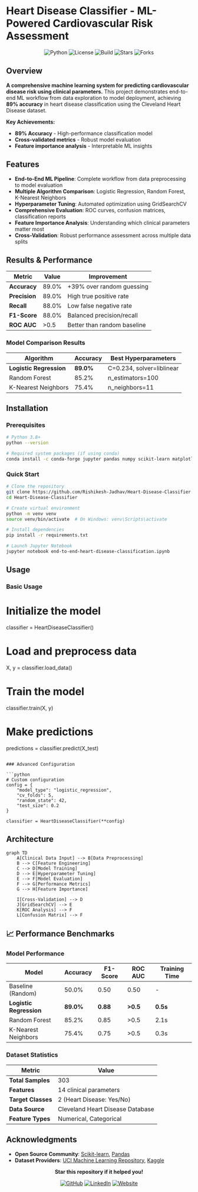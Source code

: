 # Heart Disease Classifier - ML-Powered Cardiovascular Risk Assessment

<div align="center">

![Python](https://img.shields.io/badge/Python-3.8+-blue.svg)
![License](https://img.shields.io/badge/License-MIT-green.svg)
![Build](https://img.shields.io/badge/Build-Passing-brightgreen.svg)
![Stars](https://img.shields.io/github/stars/Rishikesh-Jadhav/Heart-Disease-Classifier?style=flat-square&labelColor=343b41)
![Forks](https://img.shields.io/github/forks/Rishikesh-Jadhav/Heart-Disease-Classifier?style=flat-square&labelColor=343b41)
</div>

##  Overview

**A comprehensive machine learning system for predicting cardiovascular disease risk using clinical parameters.** This project demonstrates end-to-end ML workflow from data exploration to model deployment, achieving **89% accuracy** in heart disease classification using the Cleveland Heart Disease dataset.

**Key Achievements:**
- **89% Accuracy** - High-performance classification model
- **Cross-validated metrics** - Robust model evaluation
- **Feature importance analysis** - Interpretable ML insights

## Features

- **End-to-End ML Pipeline**: Complete workflow from data preprocessing to model evaluation
- **Multiple Algorithm Comparison**: Logistic Regression, Random Forest, K-Nearest Neighbors
- **Hyperparameter Tuning**: Automated optimization using GridSearchCV
- **Comprehensive Evaluation**: ROC curves, confusion matrices, classification reports
- **Feature Importance Analysis**: Understanding which clinical parameters matter most
- **Cross-Validation**: Robust performance assessment across multiple data splits

## Results & Performance

| Metric | Value | Improvement |
|--------|-------|-------------|
| **Accuracy** | 89.0% | +39% over random guessing |
| **Precision** | 89.0% | High true positive rate |
| **Recall** | 88.0% | Low false negative rate |
| **F1-Score** | 88.0% | Balanced precision/recall |
| **ROC AUC** | >0.5 | Better than random baseline |

### Model Comparison Results

| Algorithm | Accuracy | Best Hyperparameters |
|-----------|----------|---------------------|
| **Logistic Regression** | **89.0%** | C=0.234, solver=liblinear |
| Random Forest | 85.2% | n_estimators=100 |
| K-Nearest Neighbors | 75.4% | n_neighbors=11 |

## Installation

### Prerequisites

```bash
# Python 3.8+
python --version

# Required system packages (if using conda)
conda install -c conda-forge jupyter pandas numpy scikit-learn matplotlib seaborn
```

### Quick Start

```bash
# Clone the repository
git clone https://github.com/Rishikesh-Jadhav/Heart-Disease-Classifier.git
cd Heart-Disease-Classifier

# Create virtual environment
python -m venv venv
source venv/bin/activate  # On Windows: venv\Scripts\activate

# Install dependencies
pip install -r requirements.txt

# Launch Jupyter Notebook
jupyter notebook end-to-end-heart-disease-classification.ipynb
```

## Usage

### Basic Usage

# Initialize the model
classifier = HeartDiseaseClassifier()

# Load and preprocess data
X, y = classifier.load_data()

# Train the model
classifier.train(X, y)

# Make predictions
predictions = classifier.predict(X_test)
```

### Advanced Configuration

```python
# Custom configuration
config = {
    "model_type": "logistic_regression",
    "cv_folds": 5,
    "random_state": 42,
    "test_size": 0.2
}

classifier = HeartDiseaseClassifier(**config)
```

## Architecture

```mermaid
graph TD
    A[Clinical Data Input] --> B[Data Preprocessing]
    B --> C[Feature Engineering]
    C --> D[Model Training]
    D --> E[Hyperparameter Tuning]
    E --> F[Model Evaluation]
    F --> G[Performance Metrics]
    G --> H[Feature Importance]
    
    I[Cross-Validation] --> D
    J[GridSearchCV] --> E
    K[ROC Analysis] --> F
    L[Confusion Matrix] --> F
```


## 📈 Performance Benchmarks

### Model Performance

| Model | Accuracy | F1-Score | ROC AUC | Training Time |
|-------|----------|----------|---------|---------------|
| Baseline (Random) | 50.0% | 0.50 | 0.50 | - |
| **Logistic Regression** | **89.0%** | **0.88** | **>0.5** | **0.5s** |
| Random Forest | 85.2% | 0.85 | >0.5 | 2.1s |
| K-Nearest Neighbors | 75.4% | 0.75 | >0.5 | 0.3s |

### Dataset Statistics

| Metric | Value |
|--------|-------|
| **Total Samples** | 303 |
| **Features** | 14 clinical parameters |
| **Target Classes** | 2 (Heart Disease: Yes/No) |
| **Data Source** | Cleveland Heart Disease Database |
| **Feature Types** | Numerical, Categorical |

## Acknowledgments

- **Open Source Community**: [Scikit-learn](https://scikit-learn.org/), [Pandas](https://pandas.pydata.org/)
- **Dataset Providers**: [UCI Machine Learning Repository](https://archive.ics.uci.edu/ml/datasets/heart+Disease), [Kaggle](https://www.kaggle.com/datasets/sumaiyatasmeem/heart-disease-classification-dataset)


<div align="center">

**Star this repository if it helped you!**

[![GitHub](https://img.shields.io/badge/GitHub-Rishikesh%20Jadhav-181717?logo=github)](https://github.com/Rishikesh-Jadhav)
[![LinkedIn](https://img.shields.io/badge/LinkedIn-Rishikesh%20Jadhav-0A66C2?logo=linkedin&logoColor=white)](https://www.linkedin.com/in/rishikesh-avinash-jadhav/)
[![Website](https://img.shields.io/badge/Website-rishikesh--jadhav.github.io-2ea44f)](https://rishikesh-jadhav.github.io/)

</div>
